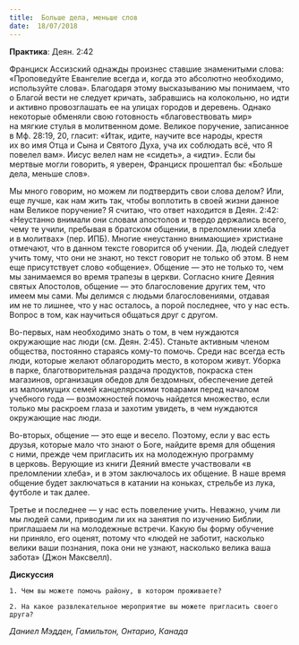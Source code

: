 ```yaml
---
title:  Больше дела, меньше слов
date:  18/07/2018
---
```


**Практика**: Деян. 2:42

Франциск Ассизский однажды произнес ставшие знаменитыми слова: «Проповедуйте Евангелие всегда и, когда это абсолютно необходимо, используйте слова». Благодаря этому высказыванию мы понимаем, что о Благой вести не следует кричать, забравшись на колокольню, но идти и активно провозглашать ее на улицах городов и деревень. Однако некоторые обменяли свою готовность «благовествовать мир» на мягкие стулья в молитвенном доме. Великое поручение, записанное в Мф. 28:19, 20, гласит: «Итак, идите, научите все народы, крестя их во имя Отца и Сына и Святого Духа, уча их соблюдать всё, что Я повелел вам». Иисус велел нам не «сидеть», а «идти». Если бы мертвые могли говорить, я уверен, Франциск прошептал бы: «Больше дела, меньше слов».

Мы много говорим, но можем ли подтвердить свои слова делом? Или, еще лучше, как нам жить так, чтобы воплотить в своей жизни данное нам Великое поручение? Я считаю, что ответ находится в Деян. 2:42: «Неустанно внимали они словам апостолов и твердо держались всего, чему те учили, пребывая в братском общении, в преломлении хлеба и в молитвах» (пер. ИПБ). Многие «неустанно внимающие» христиане отмечают, что в данном тексте говорится об учении. Да, людей следует учить тому, что они не знают, но текст говорит не только об этом. В нем еще присутствует слово «общение». Общение — это не только то, чем мы занимаемся во время трапезы в церкви. Согласно книге Деяния святых Апостолов, общение — это благословение других тем, что имеем мы сами. Мы делимся с людьми благословениями, отдавая им не то лишнее, что у нас осталось, а порой последнее, что у нас есть. Вопрос в том, как научиться общаться друг с другом.

Во-первых, нам необходимо знать о том, в чем нуждаются окружающие нас люди (см. Деян. 2:45). Станьте активным членом общества, постоянно стараясь кому-то помочь. Среди нас всегда есть люди, которые желают облагородить место, в котором живут. Уборка в парке, благотворительная раздача продуктов, покраска стен магазинов, организация обедов для бездомных, обеспечение детей из малоимущих семей канцелярскими товарами перед началом учебного года — возможностей помочь найдется множество, если только мы раскроем глаза и захотим увидеть, в чем нуждаются окружающие нас люди.

Во-вторых, общение — это еще и весело. Поэтому, если у вас есть друзья, которые мало что знают о Боге, найдите время для общения с ними, прежде чем пригласить их на молодежную программу в церковь. Верующие из книги Деяний вместе участвовали «в преломлении хлеба», и в этом заключалось их общение. В наше время общение будет заключаться в катании на коньках, стрельбе из лука, футболе и так далее.

Третье и последнее — у нас есть повеление учить. Неважно, учим ли мы людей сами, приводим ли их на занятия по изучению Библии, приглашаем ли на молодежные встречи. Какую бы форму обучение ни приняло, его оценят, потому что «людей не заботит, насколько велики ваши познания, пока они не узнают, насколько велика ваша забота» (Джон Максвелл).

**Дискуссия**

`1.	Чем вы можете помочь району, в котором проживаете?`

`2.	На какое развлекательное мероприятие вы можете пригласить своего друга?`

_Даниел Мэдден, Гамильтон, Онтарио, Канада_